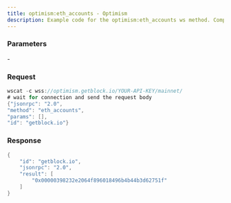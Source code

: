 ```yaml
---
title: optimism:eth_accounts - Optimism
description: Example code for the optimism:eth_accounts ws method. Сomplete guide on how to use optimism:eth_accounts ws in GetBlock.io Web3 documentation.
---
```


### Parameters


\-

### Request

``` java
wscat -c wss://optimism.getblock.io/YOUR-API-KEY/mainnet/ 
# wait for connection and send the request body 
{"jsonrpc": "2.0",
"method": "eth_accounts",
"params": [],
"id": "getblock.io"}
```

###  Response

``` java
{
    "id": "getblock.io",
    "jsonrpc": "2.0",
    "result": [
        "0x00000398232e2064f896018496b4b44b3d62751f"
    ]
}
```

